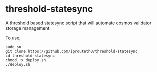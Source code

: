 # threshold-statesync
A threshold based statesync script that will automate cosmos validator storage management.

To use;

```
sudo su
git clone https://github.com/iprouteth0/threshold-statesync
cd threshold-statesync
chmod +x deploy.sh
./deploy.sh
```

